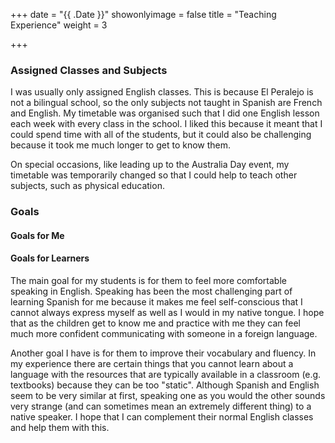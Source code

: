 +++
date = "{{ .Date }}"
showonlyimage = false
title = "Teaching Experience"
weight = 3

+++

### Assigned Classes and Subjects

I was usually only assigned English classes. This is because El Peralejo is not a bilingual school, so the only subjects not taught in Spanish are French and English. My timetable was organised such that I did one English lesson each week with every class in the school. I liked this because it meant that I could spend time with all of the students, but it could also be challenging because it took me much longer to get to know them.

On special occasions, like leading up to the Australia Day event, my timetable was temporarily changed so that I could help to teach other subjects, such as physical education.

### Goals

#### Goals for Me

#### Goals for Learners

The main goal for my students is for them to feel more comfortable speaking in English. Speaking has been the most challenging part of learning Spanish for me because it makes me feel self-conscious that I cannot always express myself as well as I would in my native tongue. I hope that as the children get to know me and practice with me they can feel much more confident communicating with someone in a foreign language. 

Another goal I have is for them to improve their vocabulary and fluency. In my experience there are certain things that you cannot learn about a language with the resources that are typically available in a classroom (e.g. textbooks) because they can be too "static". Although Spanish and English seem to be very similar at first, speaking one as you would the other sounds very strange (and can sometimes mean an extremely different thing) to a native speaker. I hope that I can complement their normal English classes and help them with this.